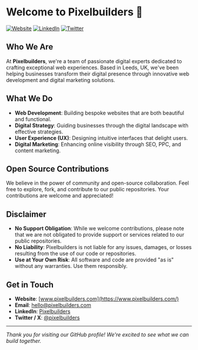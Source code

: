 # Welcome to Pixelbuilders 👋

[![Website](https://img.shields.io/badge/Website-pixelbuilders.com-blue)](https://www.pixelbuilders.com/)
[![LinkedIn](https://img.shields.io/badge/LinkedIn-Pixelbuilders-blue)](https://www.linkedin.com/company/pixelbuilders/)
[![Twitter](https://img.shields.io/badge/Twitter-@pixelbuilders-blue)](https://twitter.com/pixelbuilders)

## Who We Are

At **Pixelbuilders**, we're a team of passionate digital experts dedicated to crafting exceptional web experiences. Based in Leeds, UK, we've been helping businesses transform their digital presence through innovative web development and digital marketing solutions.

## What We Do

- **Web Development**: Building bespoke websites that are both beautiful and functional.
- **Digital Strategy**: Guiding businesses through the digital landscape with effective strategies.
- **User Experience (UX)**: Designing intuitive interfaces that delight users.
- **Digital Marketing**: Enhancing online visibility through SEO, PPC, and content marketing.

## Open Source Contributions

We believe in the power of community and open-source collaboration. Feel free to explore, fork, and contribute to our public repositories. Your contributions are welcome and appreciated!

## Disclaimer

- **No Support Obligation**: While we welcome contributions, please note that we are not obligated to provide support or services related to our public repositories.
- **No Liability**: Pixelbuilders is not liable for any issues, damages, or losses resulting from the use of our code or repositories.
- **Use at Your Own Risk**: All software and code are provided "as is" without any warranties. Use them responsibly.

## Get in Touch

- **Website**: [www.pixelbuilders.com](https://www.pixelbuilders.com/)
- **Email**: [hello@pixelbuilders.com](mailto:hello@pixelbuilders.com)
- **LinkedIn**: [Pixelbuilders](https://www.linkedin.com/company/pixelbuilders/)
- **Twitter / X**: [@pixelbuilders](https://twitter.com/pixelbuilders)

---

*Thank you for visiting our GitHub profile! We're excited to see what we can build together.*
